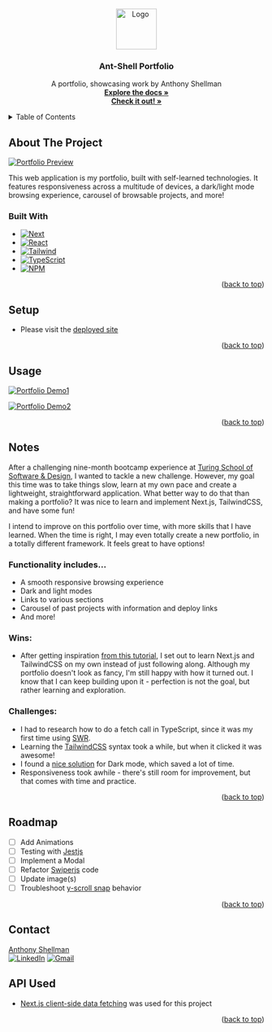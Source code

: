 <a name="readme-top"></a>

<!-- PROJECT LOGO -->
<br />
<div align="center">
  <a href="https://github.com/Ant-Shell/antshell-portfolio">
    <img src="https://user-images.githubusercontent.com/100455148/239013088-f7f62a79-f743-4971-b253-9fc2c8a0c3f9.png" alt="Logo" width="80" height="80">
  </a>

<!-- HEADER -->
  <h3 align="center">Ant-Shell Portfolio</h3>
  <p align="center">
    A portfolio, showcasing work by Anthony Shellman
    <br />
    <a href="https://github.com/Ant-Shell/antshell-portfolio"><strong>Explore the docs »</strong></a>
    <br />
    <a href="https://www.ant-shell.me/"><strong>Check it out! »</strong></a>
  </p>
</div>

<!-- TABLE OF CONTENTS -->
<details>
  <summary>Table of Contents</summary>
  <ol>
    <li>
      <a href="#about-the-project">About The Project</a>
      <ul>
        <li><a href="#built-with">Built With</a></li>
      </ul>
    </li>
    <li><a href="#setup">Setup</a></li>
    <li><a href="#usage">Usage</a></li>
    <li><a href="#notes">Notes</a></li>
    <li><a href="#roadmap">Roadmap</a></li>
    <li><a href="#contact">Contact</a></li>
  </ol>
</details>

## About The Project

[![Portfolio Preview][Preview-image]](https://user-images.githubusercontent.com/100455148/239061529-2b90981a-f2e0-4573-bff8-9faaf7021ca4.png)

This web application is my portfolio, built with self-learned technologies. 
It features responsiveness across a multitude of devices, a dark/light mode browsing experience, carousel of browsable projects, and more!

### Built With

* [![Next][Next.js]][Next-url]
* [![React][React.js]][React-url]
* [![Tailwind][TailwindCSS]][Tailwind-url]
* [![TypeScript][TypeScript]][TypeScript-url]
* [![NPM][NPM]][NPM-url]

<p align="right">(<a href="#readme-top">back to top</a>)</p>

## Setup

- Please visit the [deployed site](https://www.ant-shell.me/)

<p align="right">(<a href="#readme-top">back to top</a>)</p>

## Usage

[![Portfolio Demo1][Demo_1]](https://user-images.githubusercontent.com/100455148/239070153-96c7492d-8a44-4c21-b129-313caa1dcbd3.gif)

[![Portfolio Demo2][Demo_2]](https://user-images.githubusercontent.com/100455148/239070355-d0c89017-da14-47c1-8663-4492645113d1.gif)

<p align="right">(<a href="#readme-top">back to top</a>)</p>

## Notes

After a challenging nine-month bootcamp experience at [Turing School of Software & Design](https://turing.edu/), I wanted to tackle a new challenge. However, my goal this time was to take things slow, learn at my own pace and create a lightweight, straightforward application. What better way to do that than making a portfolio? It was nice to learn and implement Next.js, TailwindCSS, and have some fun!

I intend to improve on this portfolio over time, with more skills that I have learned. When the time is right, I may even totally create a new portfolio, in a totally different framework. It feels great to have options!

### Functionality includes...
- A smooth responsive browsing experience
- Dark and light modes
- Links to various sections
- Carousel of past projects with information and deploy links
- And more!

### Wins:

* After getting inspiration [from this tutorial](https://www.youtube.com/watch?v=urgi2iz9P6U), I set out to learn Next.js and TailwindCSS on my own instead of just following along. Although my portfolio doesn't look as fancy, I'm still happy with how it turned out. I know that I can keep building upon it - perfection is not the goal, but rather learning and exploration.

### Challenges:

* I had to research how to do a fetch call in TypeScript, since it was my first time using [SWR](https://swr.vercel.app/docs/getting-started).
* Learning the [TailwindCSS](https://tailwindcss.com/) syntax took a while, but when it clicked it was awesome!
* I found a [nice solution](https://github.com/pacocoursey/next-themes) for Dark mode, which saved a lot of time.
* Responsiveness took awhile - there's still room for improvement, but that comes with time and practice.

<p align="right">(<a href="#readme-top">back to top</a>)</p>

## Roadmap

- [ ] Add Animations
- [ ] Testing with [Jestjs](https://jestjs.io/)
- [ ] Implement a Modal
- [ ] Refactor [Swiperjs](https://swiperjs.com/) code
- [ ] Update image(s)
- [ ] Troubleshoot [y-scroll snap](https://tailwindcss.com/docs/scroll-snap-type) behavior

<p align="right">(<a href="#readme-top">back to top</a>)</p>

## Contact

[Anthony Shellman](https://github.com/Ant-Shell/)<br/>
[![LinkedIn][Linkedin]][Linkedin-url]
[![Gmail][Gmail]][Gmail-url]

## API Used

* [Next.js client-side data fetching](https://www.topcoder.com/thrive/articles/client-side-data-fetching-using-fetch-api-and-swr-with-next-js) was used for this project

<p align="right">(<a href="#readme-top">back to top</a>)</p>

<!-- MARKDOWN LINKS & IMAGES -->
[Preview-image]: https://user-images.githubusercontent.com/100455148/239061529-2b90981a-f2e0-4573-bff8-9faaf7021ca4.png

[Demo_1]: https://user-images.githubusercontent.com/100455148/239070153-96c7492d-8a44-4c21-b129-313caa1dcbd3.gif
[Demo_2]: https://user-images.githubusercontent.com/100455148/239070355-d0c89017-da14-47c1-8663-4492645113d1.gif

[Next.js]: https://img.shields.io/badge/next.js-000000?style=for-the-badge&logo=nextdotjs&logoColor=white
[Next-url]: https://nextjs.org/

[React.js]: https://img.shields.io/badge/react-%2320232a.svg?style=for-the-badge&logo=react&logoColor=%2361DAFB
[React-url]: https://react.dev/

[TailwindCSS]: https://img.shields.io/badge/tailwindcss-60BCF2?style=for-the-badge&logo=tailwindcss&logoColor=white
[Tailwind-url]: https://tailwindcss.com/

[TypeScript]: https://img.shields.io/badge/typescript-4278C0?style=for-the-badge&logo=typescript&logoColor=white
[TypeScript-url]: https://www.typescriptlang.org/

[NPM]: https://img.shields.io/badge/npm-CB3837?style=for-the-badge&logo=npm&logoColor=white
[NPM-url]: https://www.npmjs.com/

[Linkedin]: https://img.shields.io/badge/-LinkedIn-black.svg?style=for-the-badge&logo=linkedin&colorB=555
[Linkedin-url]: https://www.linkedin.com/in/anthonyshellman/

[Gmail]: https://img.shields.io/badge/gmail-%2320232a.svg?style=for-the-badge&logo=gmail&logoColor=%DA5040
[Gmail-url]: mailto:atshellman@gmail.com
